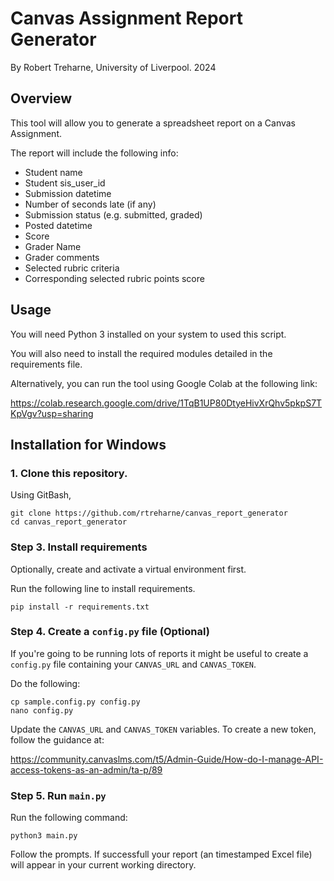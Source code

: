 # Canvas Assignment Report Generator

By Robert Treharne, University of Liverpool. 2024

## Overview
This tool will allow you to generate a spreadsheet report on a Canvas Assignment.

The report will include the following info:
+ Student name
+ Student sis_user_id
+ Submission datetime
+ Number of seconds late (if any)
+ Submission status (e.g. submitted, graded)
+ Posted datetime
+ Score
+ Grader Name
+ Grader comments
+ Selected rubric criteria
+ Corresponding selected rubric points score

## Usage

You will need Python 3 installed on your system to used this script.

You will also need to install the required modules detailed in the requirements file.

Alternatively, you can run the tool using Google Colab at the following link:

https://colab.research.google.com/drive/1TqB1UP80DtyeHivXrQhv5pkpS7TKpVgv?usp=sharing

## Installation for Windows

### 1. Clone this repository.

Using GitBash, 

```{bash}
git clone https://github.com/rtreharne/canvas_report_generator
cd canvas_report_generator
```

### Step 3. Install requirements

Optionally, create and activate a virtual environment first. 

Run the following line to install requirements.

```{bash}
pip install -r requirements.txt
```

### Step 4. Create a `config.py` file (Optional)

If you're going to be running lots of reports it might be useful to create a `config.py` file containing your `CANVAS_URL` and `CANVAS_TOKEN`.

Do the following:

```{bash}
cp sample.config.py config.py
nano config.py
```

Update the `CANVAS_URL` and `CANVAS_TOKEN` variables. To create a new token, follow the guidance at:

https://community.canvaslms.com/t5/Admin-Guide/How-do-I-manage-API-access-tokens-as-an-admin/ta-p/89

### Step 5. Run `main.py`

Run the following command:

```{bash}
python3 main.py
```

Follow the prompts. If successfull your report (an timestamped Excel file) will appear in your current working directory.

